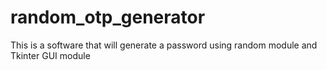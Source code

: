 # random_otp_generator
This is a software that will generate a password using random module and Tkinter GUI module
